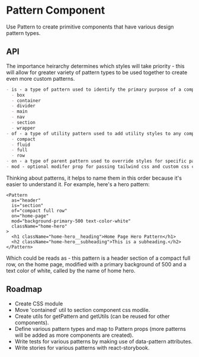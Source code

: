 # Pattern Component

Use Pattern to create primitive components that have various design pattern types.

## API

The importance heirarchy determines which styles will take priority - this will allow for greater variety of pattern types to be used together to create even more custom patterns.

```md
- is - a type of pattern used to identify the primary purpose of a component using well known design patterns or well documented namespace.
  - box
  - container
  - divider
  - main
  - nav
  - section
  - wrapper
- of - a type of utility pattern used to add utility styles to any component extension of the pattern component.
  - compact
  - fluid
  - full
  - row
- on - a type of parent pattern used to override styles for specific pages, containers, compositions, layouts, or templates.
- mod - optional modifer prop for passing tailwind css and custom css classes. A shorter alternative to using className, which className should still override.
```

Thinking about patterns, it helps to name them in this order because it's easier to understand it. For example, here's a hero pattern:

```tsx
<Pattern
  as="header"
  is="section"
  of="compact full row"
  on="home-page"
  mod="background-primary-500 text-color-white"
  className="home-hero"
>
  <h1 className="home-hero__heading">Home Page Hero Pattern</h1>
  <h2 className="home-hero__subheading">This is a subheading.</h2>
</Pattern>
```

Which could be reads as - this pattern is a header section of a compact full row, on the home page, modified with a primary background of 500 and a text color of white, called by the name of home hero.

## Roadmap

- Create CSS module
- Move 'contained' util to section component css modile.
- Create utils for getPattern and getUtils (can be reused for other components).
- Define various pattern types and map to Pattern props (more patterns will be added as more components are created).
- Write tests for various patterns by making use of data-pattern attributes.
- Write stories for various patterns with react-storybook.
